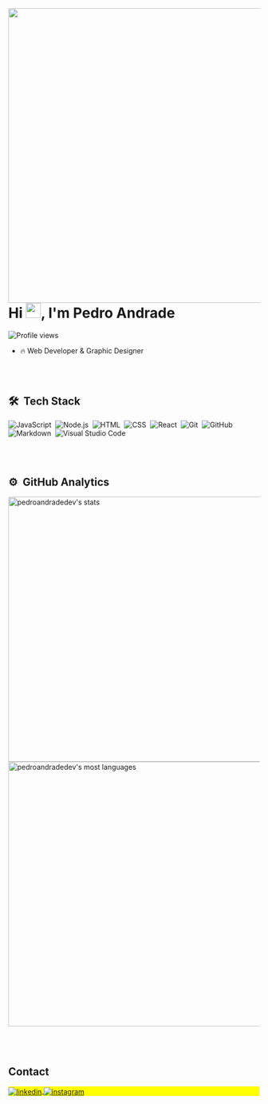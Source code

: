 <img align="right" height="590em" src="https://raw.githubusercontent.com/gist/pedroandradedev/021a74b92b915f77dfbb37e78a2f6f64/raw/3ceea4bbae28c44a5cccd933892309b5ed478ff8/githubcard.svg"/>
<h1 align="left">Hi <img src="https://raw.githubusercontent.com/kaueMarques/kaueMarques/master/hi.gif" height="30px">, I'm Pedro Andrade</h1>
<p align="left"> <img src="https://komarev.com/ghpvc/?username=pedroandradedev&color=yellow" alt="Profile views" /> </p>

- 🔥 Web Developer & Graphic Designer



<br><br>

## 🛠 &nbsp;Tech Stack

![JavaScript](https://img.shields.io/badge/-JavaScript-05122A?style=flat&logo=javascript)&nbsp;
![Node.js](https://img.shields.io/badge/-Node.js-05122A?style=flat&logo=node.js)&nbsp;
![HTML](https://img.shields.io/badge/-HTML-05122A?style=flat&logo=HTML5)&nbsp;
![CSS](https://img.shields.io/badge/-CSS-05122A?style=flat&logo=CSS3&logoColor=1572B6)&nbsp;
![React](https://img.shields.io/badge/-React-05122A?style=flat&logo=react)&nbsp;
![Git](https://img.shields.io/badge/-Git-05122A?style=flat&logo=git)&nbsp;
![GitHub](https://img.shields.io/badge/-GitHub-05122A?style=flat&logo=github)&nbsp;
![Markdown](https://img.shields.io/badge/-Markdown-05122A?style=flat&logo=markdown)&nbsp;
![Visual Studio Code](https://img.shields.io/badge/-Visual%20Studio%20Code-05122A?style=flat&logo=visual-studio-code&logoColor=007ACC)&nbsp;

<br><br>

## ⚙️ &nbsp;GitHub Analytics

<p align="left">
<img width="530em" src="https://github-readme-stats.vercel.app/api?username=pedroandradedev&show_icons=true&theme=vision-friendly-dark" alt="pedroandradedev's stats"/>
<img width="530em" src="https://github-readme-stats.vercel.app/api/top-langs/?username=pedroandradedev&layout=compact&theme=vision-friendly-dark" alt="pedroandradedev's most languages"/>
</p>


<br><br>

## Contact

<p align="left" style="background:yellow">
<a href="https://www.linkedin.com/in/pedroandradeo" target="_blank">
  <img align="center" src="https://img.shields.io/badge/-pedroandradeo-05122A?style=flat&logo=linkedin" alt="linkedin"/>
</a>
<a href="https://instagram.com/pedroandradedev" target="_blank">
 <img align="center" src="https://img.shields.io/badge/-pedroandradedev-05122A?style=flat&logo=instagram" alt="instagram"/>
</a>
</p>

<!--

<img width="490em" src="https://github-readme-twitter-gazf.vercel.app/api?id=pedroandradedev&layout=wide&show_reply=off&show_retweet=off" />


**pedroandradedev/pedroandradedev** is a ✨ _special_ ✨ repository because its `README.md` (this file) appears on your GitHub profile.

Here are some ideas to get you started:

- 🔭 I’m currently working on ...
- 🌱 I’m currently learning ...
- 👯 I’m looking to collaborate on ...
- 🤔 I’m looking for help with ...
- 💬 Ask me about ...
- 📫 How to reach me: ...
- 😄 Pronouns: ...
- ⚡ Fun fact: ...
-->
